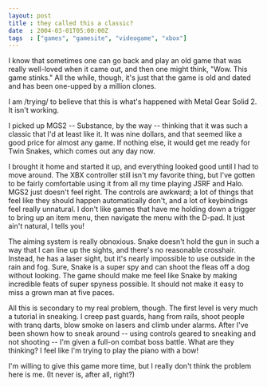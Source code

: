 ```yaml
---
layout: post
title : they called this a classic?
date  : 2004-03-01T05:00:00Z
tags  : ["games", "gamesite", "videogame", "xbox"]
---
```

I know that sometimes one can go back and play an old game that was really well-loved when it came out, and then one might think, "Wow.  This game stinks."  All the while, though, it's just that the game is old and dated and has been one-upped by a million clones.

I am /trying/ to believe that this is what's happened with Metal Gear Solid 2. It isn't working.

I picked up MGS2 -- Substance, by the way -- thinking that it was such a classic that I'd at least like it.  It was nine dollars, and that seemed like a good price for almost any game.  If nothing else, it would get me ready for Twin Snakes, which comes out any day now.

I brought it home and started it up, and everything looked good until I had to move around.  The XBX controller still isn't my favorite thing, but I've gotten to be fairly comfortable using it from all my time playing JSRF and Halo.  MGS2 just doesn't feel right.  The controls are awkward; a lot of things that feel like they should happen automatically don't, and a lot of keybindings feel really unnatural.  I don't like games that have me holding down a trigger to bring up an item menu, then navigate the menu with the D-pad.  It just ain't natural, I tells you!

The aiming system is really obnoxious.  Snake doesn't hold the gun in such a way that I can line up the sights, and there's no reasonable crosshair. Instead, he has a laser sight, but it's nearly impossible to use outside in the rain and fog.  Sure, Snake is a super spy and can shoot the fleas off a dog without looking.  The game should make me feel like Snake by making incredible feats of super spyness possible.  It should not make it easy to miss a grown man at five paces.

All this is secondary to my real problem, though.  The first level is very much a tutorial in sneaking.  I creep past guards, hang from rails, shoot people with tranq darts, blow smoke on lasers and climb under alarms.  After I've been shown how to sneak around -- using controls geared to sneaking and not shooting -- I'm given a full-on combat boss battle.  What are they thinking?  I feel like I'm trying to play the piano with a bow!

I'm willing to give this game more time, but I really don't think the problem here is me.  (It never is, after all, right?)

